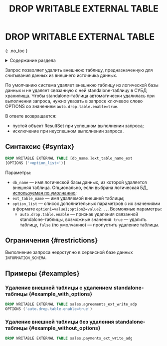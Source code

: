 ﻿---
layout: default
title: DROP WRITABLE EXTERNAL TABLE
nav_order: 27.5
parent: Запросы SQL+
grand_parent: Справочная информация
has_children: false
has_toc: false
---

# DROP WRITABLE EXTERNAL TABLE
{: .no_toc }

<details markdown="block">
  <summary>
    Содержание раздела
  </summary>
  {: .text-delta }
1. TOC
{:toc}
</details>

Запрос позволяет удалить внешнюю таблицу, предназначенную для считывания данных из внешнего источника данных.

По умолчанию система удаляет внешнюю таблицу из логической базы данных и не удаляет связанную с ней
standalone-таблицу в СУБД хранилища.
Чтобы standalone-таблица автоматически удалилась при выполнении запроса,
нужно указать в запросе ключевое слово OPTIONS со значением `auto.drop.table.enable=true`.

В ответе возвращается:
* пустой объект ResultSet при успешном выполнении запроса;
* исключение при неуспешном выполнении запроса.

## Синтаксис {#syntax}

```sql
DROP WRITABLE EXTERNAL TABLE [db_name.]ext_table_name_ext
[OPTIONS ('<option_list>')]
```

Параметры: 
* `db_name` — имя логической базы данных, из которой удаляется внешняя таблица. Опционально, если выбрана
  логическая БД, [используемая по умолчанию](../../../working_with_system/other_features/default_db_set-up/default_db_set-up.md);
* `ext_table_name` — имя удаляемой внешней таблицы;
* `option_list` — список дополнительных параметров с их значениями в формате `option1=value1;option2=value2...`.
  Возможные параметры:
  * `auto.drop.table.enable` — признак удаления связанной standalone-таблицы, возможные значения: `true` — удалить таблицу,
    `false` (по умолчанию) — пропустить удаление таблицы.
  
## Ограничения {#restrictions}

Выполнение запроса недоступно в сервисной базе данных `INFORMATION_SCHEMA`.

## Примеры {#examples}

### Удаление внешней таблицы с удалением standalone-таблицы {#example_with_options}

```sql
DROP WRITABLE EXTERNAL TABLE sales.agreements_ext_write_adp
OPTIONS ('auto.drop.table.enable=true')
```

### Удаление внешней таблицы без удаления standalone-таблицы {#example_without_options}

```sql
DROP WRITABLE EXTERNAL TABLE sales.payments_ext_write_adg
```